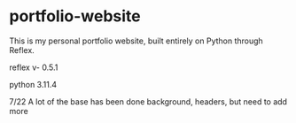 # portfolio-website
This is my personal portfolio website, built entirely on Python through Reflex.

reflex v- 0.5.1

python 3.11.4

7/22 A lot of the base has been done background, headers, but need to add more
